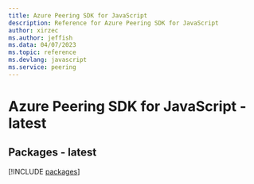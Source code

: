 ```yaml
---
title: Azure Peering SDK for JavaScript
description: Reference for Azure Peering SDK for JavaScript
author: xirzec
ms.author: jeffish
ms.data: 04/07/2023
ms.topic: reference
ms.devlang: javascript
ms.service: peering
---
```

# Azure Peering SDK for JavaScript - latest
## Packages - latest
[!INCLUDE [packages](peering-index.md)]